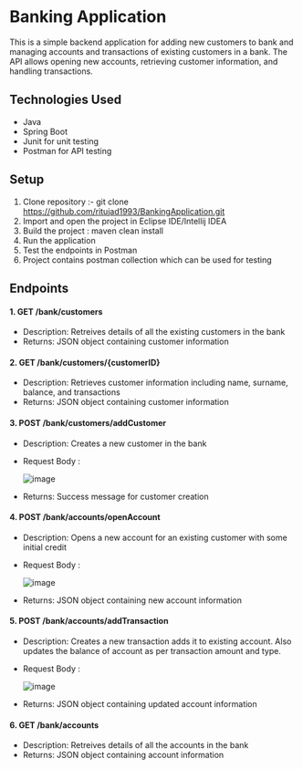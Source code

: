 # Banking Application

This is a simple backend application for adding new customers to bank and managing accounts and transactions of existing customers in a bank. The API allows opening new accounts, retrieving customer information, and handling transactions.

## Technologies Used
- Java
- Spring Boot
- Junit for unit testing
- Postman for API testing

## Setup
1. Clone repository :- git clone https://github.com/ritujad1993/BankingApplication.git
2. Import and open the project in Eclipse IDE/Intellij IDEA
3. Build the project : maven clean install
4. Run the application
5. Test the endpoints in Postman
6. Project contains postman collection which can be used for testing

## Endpoints

#### 1. GET /bank/customers
   - Description: Retreives details of all the existing customers in the bank
   - Returns: JSON object containing customer information
     
#### 2. GET /bank/customers/{customerID}
  - Description: Retrieves customer information including name, surname, balance, and transactions
  - Returns: JSON object containing customer information

#### 3. POST /bank/customers/addCustomer
  - Description: Creates a new customer in the bank
  - Request Body :
    
    ![image](https://github.com/ritujad1993/BankingApplication/assets/171249895/e2b1678a-4418-4927-92ca-52883878d30d)

  - Returns: Success message for customer creation

#### 4. POST /bank/accounts/openAccount
  - Description: Opens a new account for an existing customer with some initial credit
  - Request Body :
    
     ![image](https://github.com/ritujad1993/BankingApplication/assets/171249895/96ca10ad-64e4-4c51-8c65-139a3a8fbbaa)

  - Returns: JSON object containing new account information

#### 5. POST /bank/accounts/addTransaction
  - Description: Creates a new transaction adds it to existing account. Also updates the balance of account as per transaction amount and type.
  - Request Body :
    
     ![image](https://github.com/ritujad1993/BankingApplication/assets/171249895/871f358a-e3c1-48b5-8526-10b4dfb07387)

  - Returns: JSON object containing updated account information

#### 6. GET /bank/accounts
   - Description: Retreives details of all the accounts in the bank
   - Returns: JSON object containing account information

